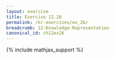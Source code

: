 ```yaml
---
layout: exercise
title: Exercise 12.26
permalink: /kr-exercises/ex_26/
breadcrumb: 12-Knowledge-Representation
canonical_id: ch12ex26
---
```


{% include mathjax_support %}
